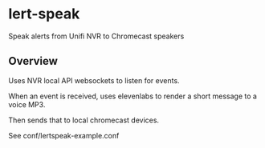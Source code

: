 # lert-speak
Speak alerts from Unifi NVR to Chromecast speakers

## Overview

Uses NVR local API websockets to listen for events.

When an event is received, uses elevenlabs to render a short message to a voice MP3.

Then sends that to local chromecast devices.

See conf/lertspeak-example.conf


